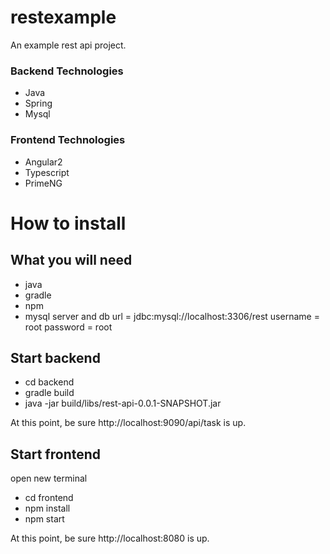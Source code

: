 # restexample
An example rest api project. 

### Backend Technologies
* Java
* Spring
* Mysql

### Frontend Technologies
* Angular2
* Typescript
* PrimeNG


# How to install

## What you will need
* java
* gradle
* npm
* mysql server and db 
  url = jdbc:mysql://localhost:3306/rest
  username = root
  password = root
  
## Start backend  
* cd backend
* gradle build
* java -jar build/libs/rest-api-0.0.1-SNAPSHOT.jar

At this point, be sure http://localhost:9090/api/task is up.

## Start frontend
open new terminal
* cd frontend
* npm install
* npm start

At this point, be sure http://localhost:8080 is up.

